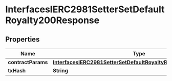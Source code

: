 

# InterfacesIERC2981SetterSetDefaultRoyalty200Response

## Properties

Name | Type | Description | Notes
------------ | ------------- | ------------- | -------------
**contractParams** | [**InterfacesIERC2981SetterSetDefaultRoyaltyRequestContractParams**](InterfacesIERC2981SetterSetDefaultRoyaltyRequestContractParams.md) |  | 
**txHash** | **String** |  | 




